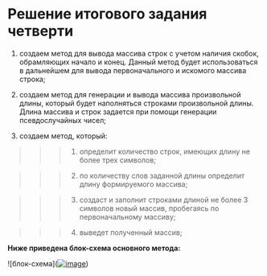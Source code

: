 # Решение итогового задания четверти

1. создаем метод для вывода массива строк с учетом наличия скобок, обрамляющих начало  и конец. Данный метод будет использоваться в дальнейшем для вывода первоначального и искомого массива строка;

2. создаем метод для генерации и вывода массива произвольной длины, который будет наполняться строками произвольной длины. Длина массива и строк задается при помощи генерации псевдослучайных чисел;

3. создаем метод, который: 

>>>1) определит количество строк, имеющих длину не более трех символов;

>>>2) по количеству слов заданной длины определит длину формируемого массива;

>>>3) создаст и заполнит строками длиной не более 3 символов новый массив, пробегаясь по первоначальному массиву;

>>>4) выведет полученный массив;

**Ниже приведена блок-схема основного метода:**


![блок-схема](<a href="https://ibb.co/Z2mK5xL"><img src="https://i.ibb.co/bbJLTXW/image.png" alt="image" border="0"></a>)